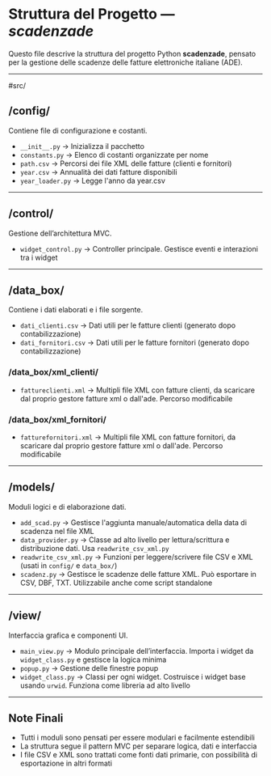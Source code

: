 # Struttura del Progetto — *scadenzade*

Questo file descrive la struttura del progetto Python **scadenzade**, pensato per la gestione delle scadenze delle fatture elettroniche italiane (ADE).

---

#src/

## /config/
Contiene file di configurazione e costanti.

- `__init__.py` → Inizializza il pacchetto
- `constants.py` → Elenco di costanti organizzate per nome
- `path.csv` → Percorsi dei file XML delle fatture (clienti e fornitori)
- `year.csv` → Annualità dei dati fatture disponibili
- `year_loader.py` → Legge l'anno da year.csv

---

## /control/
Gestione dell’architettura MVC.

- `widget_control.py` → Controller principale. Gestisce eventi e interazioni tra i widget

---

## /data_box/
Contiene i dati elaborati e i file sorgente.

- `dati_clienti.csv` → Dati utili per le fatture clienti (generato dopo contabilizzazione)
- `dati_fornitori.csv` → Dati utili per le fatture fornitori (generato dopo contabilizzazione)

### /data_box/xml_clienti/
- `fattureclienti.xml` → Multipli file XML con fatture clienti, da scaricare dal proprio gestore fatture xml o dall'ade. Percorso modificabile

### /data_box/xml_fornitori/
- `fatturefornitori.xml` →  Multipli file XML con fatture fornitori, da scaricare dal proprio gestore fatture xml o dall'ade. Percorso modificabile

---

## /models/
Moduli logici e di elaborazione dati.

- `add_scad.py` → Gestisce l'aggiunta manuale/automatica della data di scadenza nel file XML
- `data_provider.py` → Classe ad alto livello per lettura/scrittura e distribuzione dati. Usa `readwrite_csv_xml.py`
- `readwrite_csv_xml.py` → Funzioni per leggere/scrivere file CSV e XML (usati in `config/` e `data_box/`)
- `scadenz.py` → Gestisce le scadenze delle fatture XML. Può esportare in CSV, DBF, TXT. Utilizzabile anche come script standalone

---

## /view/
Interfaccia grafica e componenti UI.

- `main_view.py` → Modulo principale dell’interfaccia. Importa i widget da `widget_class.py` e gestisce la logica minima
- `popup.py` → Gestione delle finestre popup
- `widget_class.py` → Classi per ogni widget. Costruisce i widget base usando `urwid`. Funziona come libreria ad alto livello

---

## Note Finali

- Tutti i moduli sono pensati per essere modulari e facilmente estendibili
- La struttura segue il pattern MVC per separare logica, dati e interfaccia
- I file CSV e XML sono trattati come fonti dati primarie, con possibilità di esportazione in altri formati